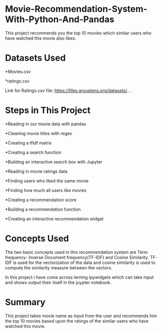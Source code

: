 # Movie-Recommendation-System-With-Python-And-Pandas
This project recommends you the top 10 movies which similar users who have watched this movie also likes.

# Datasets Used
  *Movies.csv
  
  *ratings.csv

  Link for Ratings.csv file: https://files.grouplens.org/datasets/... .


# Steps in This Project
 *Reading in our movie data with pandas
 
 *Cleaning movie titles with regex

*Creating a tfidf matrix

*Creating a search function

*Building an interactive search box with Jupyter

*Reading in movie ratings data

*Finding users who liked the same movie

*Finding how much all users like movies

*Creating a recommendation score

*Building a recommendation function

*Creating an interactive recommendation widget

# Concepts Used
The two basic concepts used in this recommendation system are Term frequency- Inverse Document frequency(TF-IDF) and Cosine Similarity. TF-IDF is used for the vectorization of the data and cosine similarity is used to compute the similarity measure between the vectors.

In this project i have come across lerning ipywidgets which can take input and shows output their itself in the juypter notebook.

# Summary
This project takes movie name as input from the user and recommends him the top 10 movies based upon the ratings of the similar users who have watched this movie.

